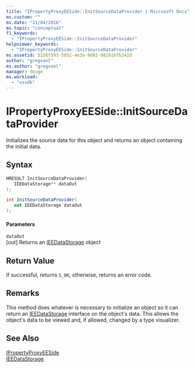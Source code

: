 ```yaml
---
title: "IPropertyProxyEESide::InitSourceDataProvider | Microsoft Docs"
ms.custom: ""
ms.date: "11/04/2016"
ms.topic: "conceptual"
f1_keywords: 
  - "IPropertyProxyEESide::InitSourceDataProvider"
helpviewer_keywords: 
  - "IPropertyProxyEESide::InitSourceDataProvider"
ms.assetid: 5156f593-5052-4e3a-9d02-081916fb342d
author: "gregvanl"
ms.author: "gregvanl"
manager: douge
ms.workload: 
  - "vssdk"
---
```

# IPropertyProxyEESide::InitSourceDataProvider
Initializes the source data for this object and returns an object containing the initial data.  
  
## Syntax  
  
```cpp  
HRESULT InitSourceDataProvider(  
   IEEDataStorage** dataOut  
);  
```  
  
```csharp  
int InitSourceDataProvider(  
   out IEEDataStorage dataOut  
);  
```  
  
#### Parameters  
 `dataOut`  
 [out] Returns an [IEEDataStorage](../../../extensibility/debugger/reference/ieedatastorage.md) object  
  
## Return Value  
 If successful, returns `S_OK`; otherwise, returns an error code.  
  
## Remarks  
 This method does whatever is necessary to initialize an object so it can return an [IEEDataStorage](../../../extensibility/debugger/reference/ieedatastorage.md) interface on the object's data. This allows the object's data to be viewed and, if allowed, changed by a type visualizer.  
  
## See Also  
 [IPropertyProxyEESide](../../../extensibility/debugger/reference/ipropertyproxyeeside.md)   
 [IEEDataStorage](../../../extensibility/debugger/reference/ieedatastorage.md)